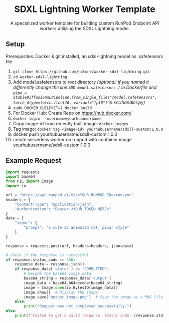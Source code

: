 <div align="center">

<h1>SDXL Lightning Worker Template</h1>

A specialized worker template for building custom RunPod Endpoint API workers utilizing the SDXL Lightning model.

</div>

## Setup
Prerequisites: Docker & git installed, an sdxl-lightning model as .safetensors file
1. `git clone https://github.com/notune/worker-sdxl-lightning.git`
2. `cd worker-sdxl-lightning`
3. Add model.safetensors to root directory *(optional: if you named it differently change the line `ADD model.safetensors /` in Dockerfile and `pipe = StableDiffusionXLPipeline.from_single_file("/model.safetensors", torch_dtype=torch.float16, variant="fp16")` in src/handler.py)*
4. `sudo DOCKER_BUILDKIT=1 docker build .`
5. For Docker Hub: Create Repo on https://hub.docker.com/
6. `docker login --username=yourhubusername`
7. Copy image-id from recently built image: `docker images`
8. Tag image: `docker tag <image-id> yourhubusername/sdxll-custom:1.0.0`
9. docker push yourhubusername/sdxll-custom:1.0.0
10. create serverless worker on runpod with container image yourhubusername/sdxll-custom:1.0.0

## Example Request

```python
import requests
import base64
from PIL import Image
import io

url = "https://api.runpod.ai/v2/<YOUR_RUNPOD_ID>/runsync"
headers = {
    "Content-Type": "application/json",
    "Authorization": "Bearer <YOUR_TOKEN_HERE>"
}
data = {
    "input": {
        "prompt": "a cute 3d animated cat, pixar style"
    }
}

response = requests.post(url, headers=headers, json=data)

# Check if the response is successful
if response.status_code == 200:
    response_data = response.json()
    if response_data['status'] == 'COMPLETED':
        # Decode the base64 image data
        base64_string = response_data['output']
        image_data = base64.b64decode(base64_string)
        image = Image.open(io.BytesIO(image_data))
        image.show()  # Display the image
        image.save("output_image.png")  # Save the image as a PNG file
    else:
        print("Request was not completed successfully.")
else:
    print(f"Failed to get a valid response. Status code: {response.status_code}")
```
